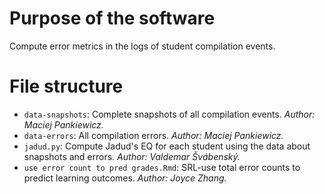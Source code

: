 # Purpose of the software

Compute error metrics in the logs of student compilation events.

# File structure

* `data-snapshots`: Complete snapshots of all compilation events. *Author: Maciej Pankiewicz.*
* `data-errors`: All compilation errors. *Author: Maciej Pankiewicz.*
* `jadud.py`: Compute Jadud's EQ for each student using the data about snapshots and errors. *Author: Valdemar Švábenský.*
* `use error count to pred grades.Rmd`: SRL-use total error counts to predict learning outcomes. *Author: Joyce Zhang.*
